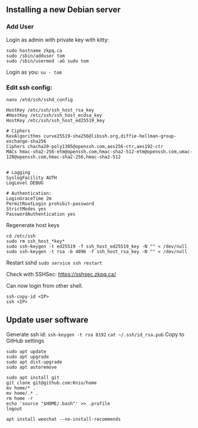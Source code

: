 

## Installing a new Debian server


### Add User
Login as admin with private key with kitty:
```
sudo hostname zkpq.ca
sudo /sbin/adduser tom
sudo /sbin/usermod -aG sudo tom
```

Login as you:
`su - tom`

### Edit ssh config:

`nano /etd/ssh/sshd_config`
```
HostKey /etc/ssh/ssh_host_rsa_key
#HostKey /etc/ssh/ssh_host_ecdsa_key
HostKey /etc/ssh/ssh_host_ed25519_key

# Ciphers
KexAlgorithms curve25519-sha256@libssh.org,diffie-hellman-group-exchange-sha256
Ciphers chacha20-poly1305@openssh.com,aes256-ctr,aes192-ctr
MACs hmac-sha2-256-etm@openssh.com,hmac-sha2-512-etm@openssh.com,umac-128@openssh.com,hmac-sha2-256,hmac-sha2-512


# Logging
SyslogFacility AUTH
LogLevel DEBUG

# Authentication:
LoginGraceTime 2m
PermitRootLogin prohibit-password
StrictModes yes
PasswordAuthentication yes
```

Regenerate host keys
```
cd /etc/ssh
sudo rm ssh_host_*key*
sudo ssh-keygen -t ed25519 -f ssh_host_ed25519_key -N "" < /dev/null
sudo ssh-keygen -t rsa -b 4096 -f ssh_host_rsa_key -N "" < /dev/null
```

Restart sshd
`sudo service ssh restart`

Check with SSHSec: https://sshsec.zkpq.ca/<IP>

Can now login from other shell.
```
ssh-copy-id <IP>
ssh <IP>
```

## Update user software

Generate ssh id:
`ssh-keygen -t rsa 8192`
`cat ~/.ssh/id_rsa.pub`
Copy to GitHub settings


```
sudo apt update
sudo apt upgrade
sudo apt dist-upgrade
sudo apt autoremove

sudo apt install git
git clone git@github.com:Knio/home
mv home/* .
mv home/.* .
rm home -r
echo 'source "$HOME/.bash"' >> .profile
logout
```

```
apt install weechat --no-install-recommends
```
